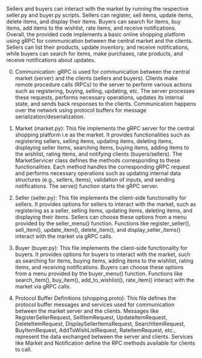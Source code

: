 Sellers and buyers can interact with the market by running the respective seller.py and buyer.py scripts.
Sellers can register, sell items, update items, delete items, and display their items.
Buyers can search for items, buy items, add items to the wishlist, rate items, and receive notifications.
Overall, the provided code implements a basic online shopping platform using gRPC for communication between the central market and the clients. Sellers can list their products, update inventory, and receive notifications, while buyers can search for items, make purchases, rate products, and receive notifications about updates.

0. Communication:
gRPC is used for communication between the central market (server) and the clients (sellers and buyers).
Clients make remote procedure calls (RPCs) to the server to perform various actions such as registering, buying, selling, updating, etc.
The server processes these requests, performs necessary operations, updates its internal state, and sends back responses to the clients.
Communication happens over the network using protocol buffers for message serialization/deserialization.

1. Market (market.py):
This file implements the gRPC server for the central shopping platform i.e as the market.
It provides functionalities such as registering sellers, selling items, updating items, deleting items, displaying seller items, searching items, buying items, adding items to the wishlist, rating items, and notifying clients (buyers/sellers).
The MarketServicer class defines the methods corresponding to these functionalities.
Each method handles the corresponding gRPC request and performs necessary operations such as updating internal data structures (e.g., sellers, items), validation of inputs, and sending notifications.
The serve() function starts the gRPC server.


2. Seller (seller.py):
This file implements the client-side functionality for sellers.
It provides options for sellers to interact with the market, such as registering as a seller, selling items, updating items, deleting items, and displaying their items.
Sellers can choose these options from a menu provided by the seller_menu() function.
Functions like register_seller(), sell_item(), update_item(), delete_item(), and display_seller_items() interact with the market via gRPC calls.


3. Buyer (buyer.py):
This file implements the client-side functionality for buyers.
It provides options for buyers to interact with the market, such as searching for items, buying items, adding items to the wishlist, rating items, and receiving notifications.
Buyers can choose these options from a menu provided by the buyer_menu() function.
Functions like search_item(), buy_item(), add_to_wishlist(), rate_item() interact with the market via gRPC calls.


4. Protocol Buffer Definitions (shopping.proto):
This file defines the protocol buffer messages and services used for communication between the market server and the clients.
Messages like RegisterSellerRequest, SellItemRequest, UpdateItemRequest, DeleteItemRequest, DisplaySellerItemsRequest, SearchItemRequest, BuyItemRequest, AddToWishListRequest, RateItemRequest, etc., represent the data exchanged between the server and clients.
Services like Market and Notification define the RPC methods available for clients to call.



